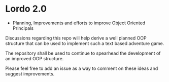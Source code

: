 # Lordo 2.0
- Planning, Improvements and efforts to improve Object Oriented Principals

Discussions regarding this repo will help derive a well planned OOP structure that can be used to implement such a text based adventure game.

The repository shall be used to continue to spearhead the development of an improved OOP structure.

Please feel free to add an issue as a way to comment on these ideas and suggest improvements.